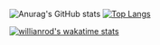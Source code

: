 ![Anurag's GitHub stats](https://github-readme-stats.vercel.app/api?username=Onededios&show_icons=true&theme=yeblu)
[![Top Langs](https://github-readme-stats.vercel.app/api/top-langs/?username=Onededios&layout=compact&theme=yeblu)](https://github.com/anuraghazra/github-readme-stats)

[![willianrod's wakatime stats](https://github-readme-stats.vercel.app/api/wakatime?username=Onededios)](https://github.com/anuraghazra/github-readme-stats)


<!--START_SECTION:waka--><!--END_SECTION:waka-->
